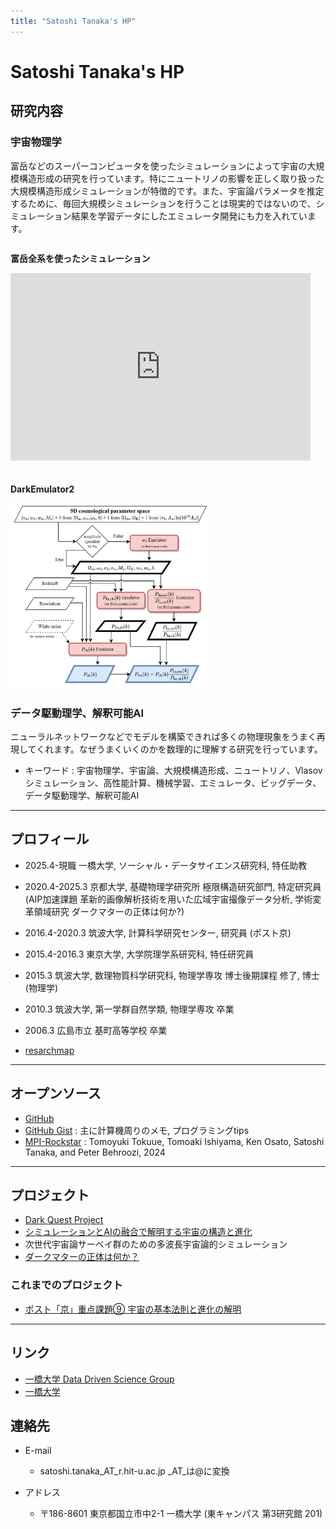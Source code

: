 ```yaml
---
title: "Satoshi Tanaka's HP"
---
```


# Satoshi Tanaka's HP

<!--
[English](./index_en.html)
-->


## 研究内容

### 宇宙物理学

富岳などのスーパーコンピュータを使ったシミュレーションによって宇宙の大規模構造形成の研究を行っています。特にニュートリノの影響を正しく取り扱った大規模構造形成シミュレーションが特徴的です。また、宇宙論パラメータを推定するために、毎回大規模シミュレーションを行うことは現実的ではないので、シミュレーション結果を学習データにしたエミュレータ開発にも力を入れています。

<div style="display: flex; gap: 20px; flex-wrap: wrap;">
  <div>
    <p><strong>富岳全系を使ったシミュレーション</strong></p>
    <iframe width="480" height="300" src="https://www.youtube.com/embed/Hwy11sb31S0?rel=0" frameborder="0" allow="accelerometer; autoplay; clipboard-write; encrypted-media; gyroscope; picture-in-picture" allowfullscreen></iframe>
  </div>
  <div>
    <p><strong>DarkEmulator2</strong></p>
    <img src="./figure/emulator.png" alt="エミュレータ" width="320">
  </div>
</div>

### データ駆動理学、解釈可能AI

ニューラルネットワークなどでモデルを構築できれば多くの物理現象をうまく再現してくれます。なぜうまくいくのかを数理的に理解する研究を行っています。


- キーワード : 宇宙物理学、宇宙論、大規模構造形成、ニュートリノ、Vlasovシミュレーション、高性能計算、機械学習、エミュレータ、ビッグデータ、 データ駆動理学、解釈可能AI

---


## プロフィール

- 2025.4-現職 一橋大学, ソーシャル・データサイエンス研究科, 特任助教
- 2020.4-2025.3 京都大学, 基礎物理学研究所 極限構造研究部門, 特定研究員
              (AIP加速課題 革新的画像解析技術を用いた広域宇宙撮像データ分析, 学術変革領域研究 ダークマターの正体は何か?)
- 2016.4-2020.3 筑波大学, 計算科学研究センター, 研究員 (ポスト京)
- 2015.4-2016.3 東京大学, 大学院理学系研究科, 特任研究員
- 2015.3 筑波大学, 数理物質科学研究科, 物理学専攻 博士後期課程 修了, 博士(物理学)
- 2010.3 筑波大学, 第一学群自然学類, 物理学専攻 卒業
- 2006.3 広島市立 基町高等学校 卒業


- [resarchmap](<https://researchmap.jp/satoshi.tanaka>)

---

## オープンソース

- [GitHub](<https://github.com/stanaka2>)
- [GitHub Gist](<https://gist.github.com/stanaka2>) : 主に計算機周りのメモ, プログラミングtips
- [MPI-Rockstar](<https://github.com/Tomoaki-Ishiyama/mpi-rockstar>) : Tomoyuki Tokuue, Tomoaki Ishiyama, Ken Osato, Satoshi Tanaka, and Peter Behroozi, 2024

---

## プロジェクト

- [Dark Quest Project](<https://darkquestcosmology.github.io/>)
- [シミュレーションとAIの融合で解明する宇宙の構造と進化](<https://www2.ccs.tsukuba.ac.jp/aiuniverse/>)
- 次世代宇宙論サーベイ群のための多波長宇宙論的シミュレーション
- [ダークマターの正体は何か？](<https://member.ipmu.jp/DarkMatter/>)

### これまでのプロジェクト

- [ポスト「京」重点課題⑨ 宇宙の基本法則と進化の解明](https://www.jicfus.jp/postk9/jp/)

---

## リンク

- [一橋大学 Data Driven Science Group](<https://mototakelab.github.io/>)
- [一橋大学](<https://www.hit-u.ac.jp/>)

## 連絡先

- E-mail
  - satoshi.tanaka_AT_r.hit-u.ac.jp
_AT_は@に変換

- アドレス
  - 〒186-8601 東京都国立市中2-1 一橋大学 (東キャンパス 第3研究館 201)
